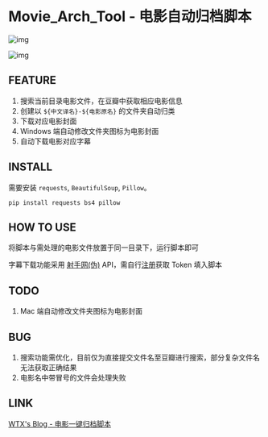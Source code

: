 # Movie_Arch_Tool - 电影自动归档脚本
![img](https://i.loli.net/2019/10/29/yBdmY5gUPlDzCnh.gif)

![img](https://i.loli.net/2019/10/09/CjrEZxpN3zRF18k.jpg)

## FEATURE
1. 搜索当前目录电影文件，在豆瓣中获取相应电影信息
2. 创建以 `${中文译名}-${电影原名}` 的文件夹自动归类
3. 下载对应电影封面
4. Windows 端自动修改文件夹图标为电影封面
5. 自动下载电影对应字幕

## INSTALL
需要安装 `requests`, `BeautifulSoup`, `Pillow`。

```
pip install requests bs4 pillow
```  

## HOW TO USE
将脚本与需处理的电影文件放置于同一目录下，运行脚本即可

字幕下载功能采用 [射手网(伪)](http://assrt.net/) API，需自行[注册](https://2.assrt.net/user/register.xml)获取 Token 填入脚本

## TODO
1. Mac 端自动修改文件夹图标为电影封面


## BUG
1. 搜索功能需优化，目前仅为直接提交文件名至豆瓣进行搜索，部分复杂文件名无法获取正确结果
2. 电影名中带冒号的文件会处理失败

## LINK
[WTX's Blog - 电影一键归档脚本](https://wtx.moe/archives/97/)